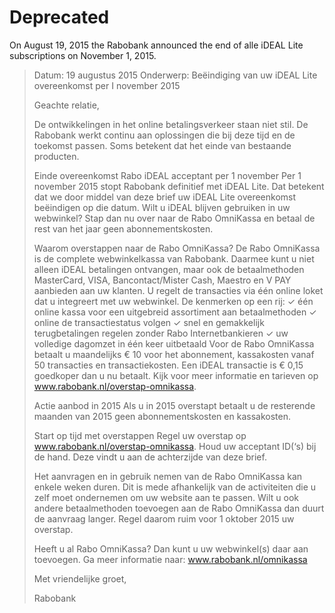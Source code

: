 # Deprecated

On August 19, 2015 the Rabobank announced the end of alle iDEAL Lite subscriptions on November 1, 2015.

> Datum: 19 augustus 2015
> Onderwerp: Beëindiging van uw iDEAL Lite overeenkomst per I november 2015
> 
> Geachte relatie,
> 
> De ontwikkelingen in het online betalingsverkeer staan niet stil. De Rabobank werkt continu aan oplossingen die bij deze tijd en de toekomst passen. Soms betekent dat het einde van bestaande producten.
> 
> Einde overeenkomst Rabo iDEAL acceptant per 1 november
> Per 1 november 2015 stopt Rabobank definitief met iDEAL Lite. Dat betekent dat we door middel van deze brief uw iDEAL Lite overeenkomst beëindigen op die datum. Wilt u iDEAL blijven gebruiken in uw webwinkel? Stap dan nu over naar de Rabo OmniKassa en betaal de rest van het jaar geen abonnementskosten.
> 
> Waarom overstappen naar de Rabo OmniKassa?
> De Rabo OmniKassa is de complete webwinkelkassa van Rabobank. Daarmee kunt u niet alleen iDEAL betalingen ontvangen, maar ook de betaalmethoden MasterCard, VISA, Bancontact/Mister Cash, Maestro en V PAY aanbieden aan uw klanten. U regelt de transacties via één online loket dat u integreert met uw webwinkel.
> De kenmerken op een rij:
> ✓    één online kassa voor een uitgebreid assortiment aan betaalmethoden
> ✓    online de transactiestatus volgen
> ✓    snel en gemakkelijk terugbetalingen regelen zonder Rabo Internetbankieren
> ✓    uw volledige dagomzet in één keer uitbetaald
> Voor de Rabo OmniKassa betaalt u maandelijks € 10 voor het abonnement, kassakosten vanaf 50 transacties en transactiekosten. Een iDEAL transactie is € 0,15 goedkoper dan u nu betaalt. Kijk voor meer informatie en tarieven op www.rabobank.nl/overstap-omnikassa.
> 
> Actie aanbod in 2015
> Als u in 2015 overstapt betaalt u de resterende maanden van 2015 geen abonnementskosten en kassakosten.
> 
> Start op tijd met overstappen
> Regel uw overstap op www.rabobank.nl/overstap-omnikassa. Houd uw acceptant ID(‘s) bij de hand. Deze vindt u aan de achterzijde van deze brief.
> 
> Het aanvragen en in gebruik nemen van de Rabo OmniKassa kan enkele weken duren. Dit is mede afhankelijk van de activiteiten die u zelf moet ondernemen om uw website aan te passen. Wilt u ook andere betaalmethoden toevoegen aan de Rabo OmniKassa dan duurt de aanvraag langer. Regel daarom ruim voor 1 oktober 2015 uw overstap.
> 
> Heeft u al Rabo OmniKassa? Dan kunt u uw webwinkel(s) daar aan toevoegen. Ga meer informatie naar: www.rabobank.nl/omnikassa
> 
> Met vriendelijke groet,
> 
> Rabobank
